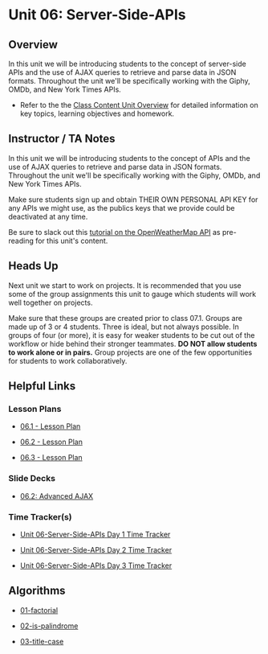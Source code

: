# Unit 06: Server-Side-APIs

## Overview

In this unit we will be introducing students to the concept of server-side APIs and the use of AJAX queries to retrieve and parse data in JSON formats. Throughout the unit we'll be specifically working with the Giphy, OMDb, and New York Times APIs.

- Refer to the the [Class Content Unit Overview](../../../01-Class-Content/06-Server-Side-APIs/README.md) for detailed information on key topics, learning objectives and homework.

## Instructor / TA Notes

In this unit we will be introducing students to the concept of APIs and the use of AJAX queries to retrieve and parse data in JSON formats. Throughout the unit we'll be specifically working with the Giphy, OMDb, and New York Times APIs.

Make sure students sign up and obtain THEIR OWN PERSONAL API KEY for any APIs we might use, as the publics keys that we provide could be deactivated at any time.

Be sure to slack out this [tutorial on the OpenWeatherMap API](http://osp123.github.io/tutorials/html/weatherAPI.html) as pre-reading for this unit's content.

## Heads Up

Next unit we start to work on projects. It is recommended that you use some of the group assignments this unit to gauge which students will work well together on projects.

Make sure that these groups are created prior to class 07.1. Groups are made up of 3 or 4 students. Three is ideal, but not always possible. In groups of four (or more), it is easy for weaker students to be cut out of the workflow or hide behind their stronger teammates. **DO NOT allow students to work alone or in pairs.** Group projects are one of the few opportunities for students to work collaboratively.

## Helpful Links

### Lesson Plans

- [06.1 - Lesson Plan](01-Day_APIs-and-AJAX/06.1-LESSON-PLAN.md)

- [06.2 - Lesson Plan](02-Day_Advanced-AJAX/06.2-LESSON-PLAN.md)

- [06.3 - Lesson Plan](03-Day_APIs-Continued/06.3-LESSON-PLAN.md)

### Slide Decks

- [06.2: Advanced AJAX](https://docs.google.com/presentation/d/1AMZW0G8cYnEdqeIMZMoNUQRsM1PVgykP7afZ_31wJE4/edit?usp=sharing)

### Time Tracker(s)

- [Unit 06-Server-Side-APIs Day 1 Time Tracker](https://drive.google.com/open?id=11CiggEoIl3yBXPuXxmg4nduILI1gt1SO)

- [Unit 06-Server-Side-APIs Day 2 Time Tracker](https://drive.google.com/a/trilogyed.com/file/d/1Qm5-P-WZLiQVf_FKK_wanOgzIQgpVR9_/view?usp=sharing)

- [Unit 06-Server-Side-APIs Day 3 Time Tracker](https://drive.google.com/a/trilogyed.com/file/d/1cKEvNJfuPjDYE7kIgcGN1Znt8GvxCftS/view?usp=sharing)

## Algorithms

- [01-factorial](../../../01-Class-Content/06-Server-Side-APIs/03-Algorithms/01-factorial)

- [02-is-palindrome](../../../01-Class-Content/06-Server-Side-APIs/03-Algorithms/02-is-palindrome)

- [03-title-case](../../../01-Class-Content/06-Server-Side-APIs/03-Algorithms/03-title-case)
